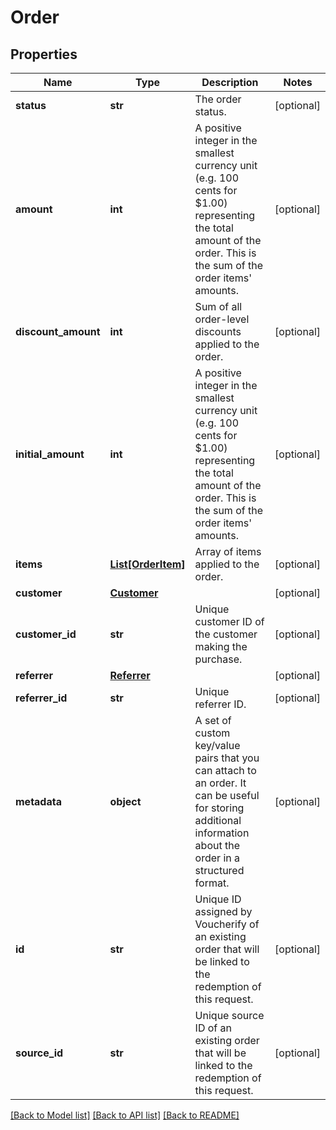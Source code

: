 # Order


## Properties
Name | Type | Description | Notes
------------ | ------------- | ------------- | -------------
**status** | **str** | The order status. | [optional] 
**amount** | **int** | A positive integer in the smallest currency unit (e.g. 100 cents for $1.00) representing the total amount of the order. This is the sum of the order items&#39; amounts.   | [optional] 
**discount_amount** | **int** | Sum of all order-level discounts applied to the order. | [optional] 
**initial_amount** | **int** | A positive integer in the smallest currency unit (e.g. 100 cents for $1.00) representing the total amount of the order. This is the sum of the order items&#39; amounts. | [optional] 
**items** | [**List[OrderItem]**](OrderItem.md) | Array of items applied to the order. | [optional] 
**customer** | [**Customer**](Customer.md) |  | [optional] 
**customer_id** | **str** | Unique customer ID of the customer making the purchase. | [optional] 
**referrer** | [**Referrer**](Referrer.md) |  | [optional] 
**referrer_id** | **str** | Unique referrer ID. | [optional] 
**metadata** | **object** | A set of custom key/value pairs that you can attach to an order. It can be useful for storing additional information about the order in a structured format. | [optional] 
**id** | **str** | Unique ID assigned by Voucherify of an existing order that will be linked to the redemption of this request. | [optional] 
**source_id** | **str** | Unique source ID of an existing order that will be linked to the redemption of this request. | [optional] 

[[Back to Model list]](../README.md#documentation-for-models) [[Back to API list]](../README.md#documentation-for-api-endpoints) [[Back to README]](../README.md)


